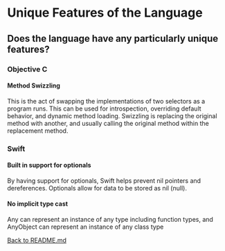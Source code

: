 # Unique Features of the Language

## Does the language have any particularly unique features?

### Objective C

#### Method Swizzling
This is the act of swapping the implementations of two selectors as a program runs. This can be used for introspection, overriding default behavior, and dynamic method loading. Swizzling is replacing the original method with another, and usually calling the original method within the replacement method. 

### Swift

#### Built in support for optionals
By having support for optionals, Swift helps prevent nil pointers and dereferences. Optionals allow for data to be stored as nil (null).

#### No implicit type cast
Any can represent an instance of any type including function types, and AnyObject can represent an instance of any class type

[Back to README.md](/README.md)
